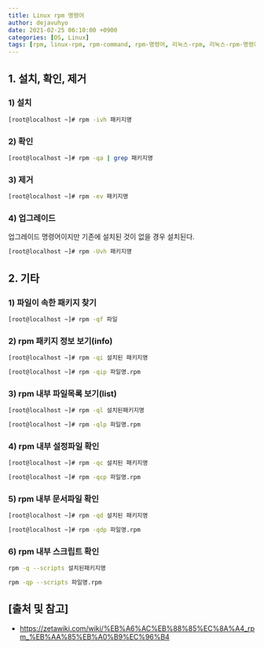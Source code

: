 ```yaml
--- 
title: Linux rpm 명령어
author: dejavuhyo
date: 2021-02-25 06:10:00 +0900
categories: [OS, Linux]
tags: [rpm, linux-rpm, rpm-command, rpm-명령어, 리눅스-rpm, 리눅스-rpm-명령어]
---
```


## 1. 설치, 확인, 제거

### 1) 설치

```bash
[root@localhost ~]# rpm -ivh 패키지명
```

### 2) 확인

```bash
[root@localhost ~]# rpm -qa | grep 패키지명
```

### 3) 제거

```bash
[root@localhost ~]# rpm -ev 패키지명
```

### 4) 업그레이드
업그레이드 명령어이지만 기존에 설치된 것이 없을 경우 설치된다.

```bash
[root@localhost ~]# rpm -Uvh 패키지명
```

## 2. 기타

### 1) 파일이 속한 패키지 찾기

```bash
[root@localhost ~]# rpm -qf 파일
```

### 2) rpm 패키지 정보 보기(info)

```bash
[root@localhost ~]# rpm -qi 설치된 패키지명
```

```bash
[root@localhost ~]# rpm -qip 파일명.rpm
```

### 3) rpm 내부 파일목록 보기(list)

```bash
[root@localhost ~]# rpm -ql 설치된패키지명
```

```bash
[root@localhost ~]# rpm -qlp 파일명.rpm
```

### 4) rpm 내부 설정파일 확인

```bash
[root@localhost ~]# rpm -qc 설치된 패키지명
```

```bash
[root@localhost ~]# rpm -qcp 파일명.rpm
```

### 5) rpm 내부 문서파일 확인

```bash
[root@localhost ~]# rpm -qd 설치된 패키지명
```

```bash
[root@localhost ~]# rpm -qdp 파일명.rpm
```

### 6) rpm 내부 스크립트 확인

```bash
rpm -q --scripts 설치된패키지명
```

```bash
rpm -qp --scripts 파일명.rpm
```

## [출처 및 참고]
* <https://zetawiki.com/wiki/%EB%A6%AC%EB%88%85%EC%8A%A4_rpm_%EB%AA%85%EB%A0%B9%EC%96%B4>
